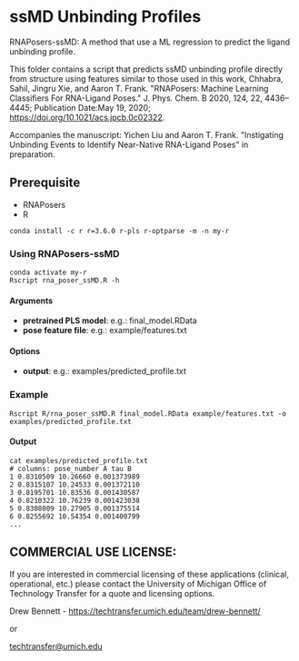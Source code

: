 # ssMD Unbinding Profiles
RNAPosers-ssMD: A method that use a ML regression to predict the ligand unbinding profile.

This folder contains a script that predicts ssMD unbinding profile directly from structure using features similar to those used in this work, Chhabra, Sahil, Jingru Xie, and Aaron T. Frank. "RNAPosers: Machine Learning Classifiers For RNA-Ligand Poses." J. Phys. Chem. B 2020, 124, 22, 4436–4445; Publication Date:May 19, 2020; https://doi.org/10.1021/acs.jpcb.0c02322. 

Accompanies the manuscript: Yichen Liu and Aaron T. Frank. "Instigating Unbinding Events to Identify Near-Native RNA-Ligand Poses" in preparation. 

## Prerequisite
* RNAPosers
* R
```
conda install -c r r=3.6.0 r-pls r-optparse -m -n my-r
```

### Using RNAPosers-ssMD
```
conda activate my-r
Rscript rna_poser_ssMD.R -h
```
#### Arguments
- **pretrained PLS model**: e.g.: final_model.RData
- **pose feature file**: e.g.: example/features.txt

#### Options
- **output**: e.g.: examples/predicted_profile.txt
### Example
```
Rscript R/rna_poser_ssMD.R final_model.RData example/features.txt -o examples/predicted_profile.txt
```
#### Output
```
cat examples/predicted_profile.txt
# columns: pose_number A tau B
1 0.8310509 10.26660 0.001373989
2 0.8315107 10.24533 0.001372110
3 0.8195701 10.83536 0.001430587
4 0.8210322 10.76239 0.001423038
5 0.8308009 10.27905 0.001375514
6 0.8255692 10.54354 0.001400799
...
```
## COMMERCIAL USE LICENSE:

If you are interested in commercial licensing of these applications (clinical, operational, etc.) please contact the University of Michigan Office of Technology Transfer for a quote and licensing options.

Drew Bennett - https://techtransfer.umich.edu/team/drew-bennett/

or

techtransfer@umich.edu
